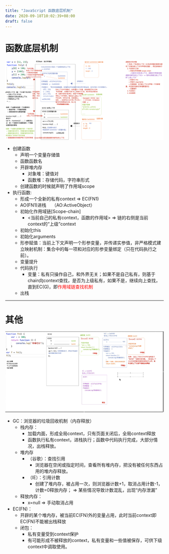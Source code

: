 ```yaml
---
title: "JavaScript 函数底层机制"
date: 2020-09-18T10:02:39+08:00
draft: false
---
```

# 函数底层机制  
![函数底层机制](https://github.com/MarginLon/MarginPostImage/blob/master/%E5%87%BD%E6%95%B0%E5%BA%95%E5%B1%82%E6%9C%BA%E5%88%B6.png?raw=true)

- 创建函数
    + 声明一个变量存储值
    + 函数函数名
    + 开辟堆内存
        * 对象堆：键值对
        * 函数堆：存储代码，字符串形式
    + 创建函数的时候就声明了作用域scope
- 执行函数:
    + 形成一个全新的私有context =>  EC(FN1)
    + AO(FN1)进栈 &emsp;（AO:ActiveObject）
    + 初始化作用域链[Scope-chain]
        - <当前自己的私有context，函数的作用域> => 链的右侧是当前context的“上级”context
    + 初始化this
    + 初始化arguments
    + 形参赋值：当前上下文声明一个形参变量，并传递实参值，非严格模式建立映射机制：集合中的每一项和对应的形参变量绑定（只在代码执行之前）。
    + 变量提升
    + 代码执行
        - 变量：私有只操作自己，和外界无关；如果不是自己私有，则基于chain向context查找，是否为上级私有，如果不是，继续向上查找，直到EC(G)，即<span style="color:red">作用域链查找机制</span>
    + 出栈
------
# 其他
![其他](https://github.com/MarginLon/MarginPostImage/blob/master/%E9%87%8A%E6%94%BE%E6%9C%BA%E5%88%B6.png?raw=true)
- GC：浏览器的垃圾回收机制（内存释放）
    * 栈内存：
        + 加载内面，形成全局context，只有页面关闭后，全局context释放
        + 函数执行私有context，进栈执行；函数中代码执行完成，大部分情况，出栈释放。
    * 堆内存
        + （谷歌）：查找引用
            - 浏览器在空闲或指定时间，查看所有堆内存，把没有被任何东西占用的堆内存释放。
        + （IE）：引用计数
            - 创建了堆内存，被占用一次，则浏览器计数+1，取消占用计数-1，计数=0释放内存； => 某些情况导致计数混乱，出现“内存泄漏”
    * 释放内存：
        + x=null => 手动取消占用
- EC(FN)：
    * 开辟的某个堆内存，被当前EC(FN)外的变量占用，此时当前context即EC(FN)不能被出栈释放
    * 闭包：
        - 私有变量受到context保护
        - 有可能形成不被释放的context，私有变量和一些值被保存，可供下级context中调取使用。
